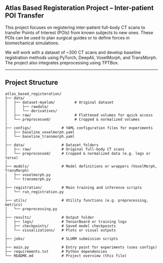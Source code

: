 ## Atlas Based Registeration Project – Inter-patient POI Transfer

This project focuses on registering inter-patient full-body CT scans to transfer Points of Interest (POIs) from 
known subjects to new ones. These POIs can be used to plan surgical guides or to define forces in biomechanical simulations.

We will work with a dataset of ~300 CT scans and develop baseline registration methods using PyTorch, DeepAli, VoxelMorph, and TransMorph. The project also integrates preprocessing using TPTBox.

---

## Project Structure

```
atlas_based_registeration/
├── data/
│   ├── dataset-myelom/         # Original dataset
│   │   ├── rawdata/
│   │   └── derivatives/
│   ├── raw/                    # Flattened volumes for quick access
│   └── preprocessed/           # Cropped & normalized volumes
|
├── configs/              # YAML configuration files for experiments
│   ├── baseline_voxelmorph.yaml
│   └── baseline_transmorph.yaml
│
├── data/                 # Dataset folders
│   ├── raw/              # Original full-body CT scans
│   └── preprocessed/     # Cropped & normalized data (e.g. legs or torso)
│
├── models/               # Model definitions or wrappers (VoxelMorph, TransMorph)
│   ├── voxelmorph.py
│   └── transmorph.py
│
├── registration/         # Main training and inference scripts
│   └── run_registration.py
│
├── utils/                # Utility functions (e.g. preprocessing, metrics)
│   └── preprocessing.py
│
├── results/              # Output folder
│   ├── logs/             # TensorBoard or training logs
│   ├── checkpoints/      # Saved model checkpoints
│   └── visualizations/   # Plots or visual outputs
|
├── jobs/                 # SLURM submission scripts
│
├── main.py               # Entry point for experiments (uses configs)
├── requirements.txt      # Python dependencies
└── README.md             # Project overview (this file)
```